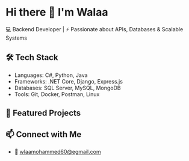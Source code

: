 # Hi there 👋 I'm Walaa  

💻 Backend Developer | ⚡ Passionate about APIs, Databases & Scalable Systems  

## 🛠️ Tech Stack
- Languages: C#, Python, Java  
- Frameworks: .NET Core, Django, Express.js  
- Databases: SQL Server, MySQL, MongoDB  
- Tools: Git, Docker, Postman, Linux  



## 🚀 Featured Projects 



## 📫 Connect with Me
- 📧 wlaamohammed60@egmail.com
